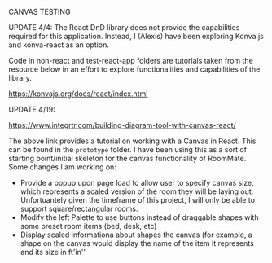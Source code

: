 CANVAS TESTING

UPDATE 4/4:
The React DnD library does not provide the capabilities required for this application. Instead, I (Alexis) have been exploring Konva.js and konva-react as an option.

Code in non-react and test-react-app folders are tutorials taken from the resource below in an effort to explore functionalities and capabilities of the library. 

https://konvajs.org/docs/react/index.html

UPDATE 4/19:

https://www.integrtr.com/building-diagram-tool-with-canvas-react/

The above link provides a tutorial on working with a Canvas in React. This can be found in the `prototype` folder. I have been using this as a sort of starting point/initial skeleton for the canvas functionality of RoomMate. Some changes I am working on:

* Provide a popup upon page load to allow user to specify canvas size, which represents a scaled version of the room they will be laying out. Unfortuantely given the timeframe of this project, I will only be able to support square/rectangular rooms.
* Modify the left Palette to use buttons instead of draggable shapes with some preset room items (bed, desk, etc)
* Display scaled informationa about shapes the canvas (for example, a shape on the canvas would display the name of the item it represents and its size in ft'in''





